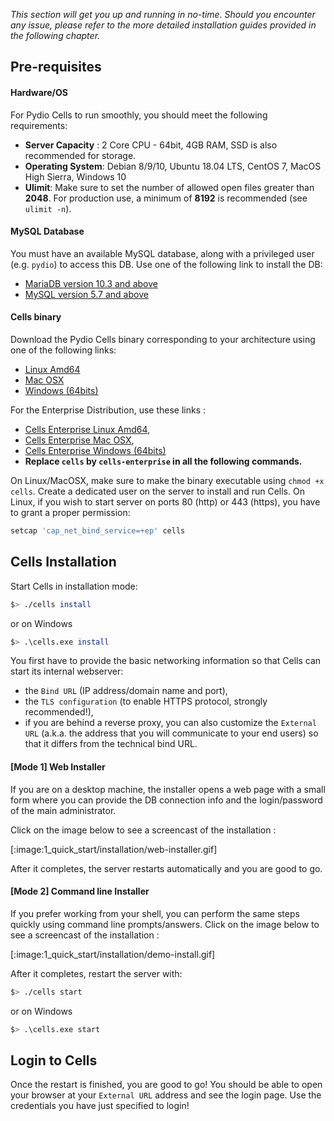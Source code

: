 _This section will get you up and running in no-time. Should you encounter any issue, please refer to the more detailed installation guides provided in the following chapter._

## Pre-requisites

#### Hardware/OS

For Pydio Cells to run smoothly, you should meet the following requirements:

- **Server Capacity** : 2 Core CPU - 64bit, 4GB RAM, SSD is also recommended for storage.
- **Operating System**: Debian 8/9/10, Ubuntu 18.04 LTS, CentOS 7, MacOS High Sierra, Windows 10
- **Ulimit**: Make sure to set the number of allowed open files greater than **2048**. For production use, a minimum of **8192** is recommended (see `ulimit -n`).

#### MySQL Database

You must have an available MySQL database, along with a privileged user (e.g. `pydio`) to access this DB. Use one of the following link to install the DB:

- [MariaDB version 10.3 and above](https://downloads.mariadb.org/mariadb/repositories)
- [MySQL version 5.7 and above](https://dev.mysql.com/doc/refman/8.0/en/installing.html)

#### Cells binary

Download the Pydio Cells binary corresponding to your architecture using one of the following links:

- [Linux Amd64](https://download.pydio.com/latest/cells/release/{latest}/linux-amd64/cells)
- [Mac OSX](https://download.pydio.com/latest/cells/release/{latest}/darwin-amd64/cells)
- [Windows (64bits)](https://download.pydio.com/latest/cells/release/{latest}/windows-amd64/cells.exe)

For the Enterprise Distribution, use these links :

- [Cells Enterprise Linux Amd64](https://download.pydio.com/latest/cells-enterprise/release/{latest}/linux-amd64/cells-enterprise),
- [Cells Enterprise Mac OSX](https://download.pydio.com/latest/cells-enterprise/release/{latest}/darwin-amd64/cells-enterprise),
- [Cells Enterprise Windows (64bits)](https://download.pydio.com/latest/cells-enterprise/release/{latest}/windows-amd64/cells-enterprise.exe)
- **Replace `cells` by `cells-enterprise` in all the following commands.**

On Linux/MacOSX, make sure to make the binary executable using `chmod +x cells`. Create a dedicated user on the server to install and run Cells. On Linux, if you wish to start server on ports 80 (http) or 443 (https), you have to grant a proper permission:

```sh
setcap 'cap_net_bind_service=+ep' cells
```

## Cells Installation

Start Cells in installation mode:

```sh
$> ./cells install
```

or on Windows

```sh
$> .\cells.exe install
```

You first have to provide the basic networking information so that Cells can start its internal webserver:

- the `Bind URL` (IP address/domain name and port),
- the `TLS configuration` (to enable HTTPS protocol, strongly recommended!),
- if you are behind a reverse proxy, you can also customize the `External URL` (a.k.a. the address that you will communicate to your end users) so that it differs from the technical bind URL.

#### [Mode 1] Web Installer

If you are on a desktop machine, the installer opens a web page with a small form where you can provide the DB connection info and the login/password of the main administrator.

Click on the image below to see a screencast of the installation :

[:image:1_quick_start/installation/web-installer.gif]

After it completes, the server restarts automatically and you are good to go.

#### [Mode 2] Command line Installer

If you prefer working from your shell, you can perform the same steps quickly using command line prompts/answers. Click on the image below to see a screencast of the installation :

[:image:1_quick_start/installation/demo-install.gif]

After it completes, restart the server with:

```sh
$> ./cells start
```

or on Windows

```sh
$> .\cells.exe start
```

## Login to Cells

Once the restart is finished, you are good to go! You should be able to open your browser at your `External URL` address and see the login page. Use the credentials you have just specified to login!
